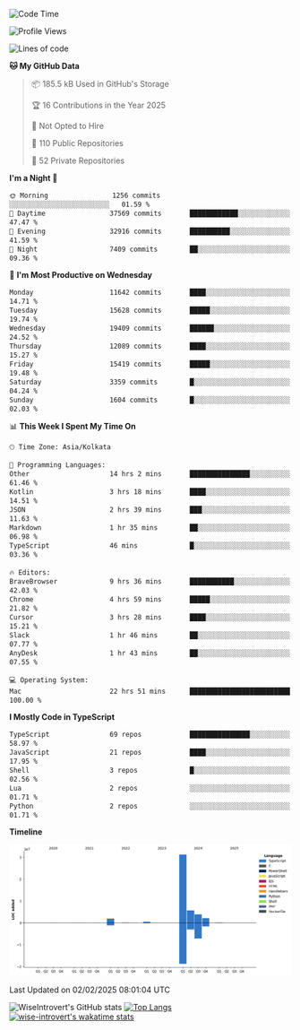 <!--START_SECTION:waka-->
![Code Time](http://img.shields.io/badge/Code%20Time-2%2C191%20hrs%2020%20mins-blue)

![Profile Views](http://img.shields.io/badge/Profile%20Views-0-blue)

![Lines of code](https://img.shields.io/badge/From%20Hello%20World%20I%27ve%20Written-46.1%20million%20lines%20of%20code-blue)

**🐱 My GitHub Data** 

> 📦 185.5 kB Used in GitHub's Storage 
 > 
> 🏆 16 Contributions in the Year 2025
 > 
> 🚫 Not Opted to Hire
 > 
> 📜 110 Public Repositories 
 > 
> 🔑 52 Private Repositories 
 > 
**I'm a Night 🦉** 

```text
🌞 Morning                1256 commits        ░░░░░░░░░░░░░░░░░░░░░░░░░   01.59 % 
🌆 Daytime                37569 commits       ████████████░░░░░░░░░░░░░   47.47 % 
🌃 Evening                32916 commits       ██████████░░░░░░░░░░░░░░░   41.59 % 
🌙 Night                  7409 commits        ██░░░░░░░░░░░░░░░░░░░░░░░   09.36 % 
```
📅 **I'm Most Productive on Wednesday** 

```text
Monday                   11642 commits       ████░░░░░░░░░░░░░░░░░░░░░   14.71 % 
Tuesday                  15628 commits       █████░░░░░░░░░░░░░░░░░░░░   19.74 % 
Wednesday                19409 commits       ██████░░░░░░░░░░░░░░░░░░░   24.52 % 
Thursday                 12089 commits       ████░░░░░░░░░░░░░░░░░░░░░   15.27 % 
Friday                   15419 commits       █████░░░░░░░░░░░░░░░░░░░░   19.48 % 
Saturday                 3359 commits        █░░░░░░░░░░░░░░░░░░░░░░░░   04.24 % 
Sunday                   1604 commits        █░░░░░░░░░░░░░░░░░░░░░░░░   02.03 % 
```


📊 **This Week I Spent My Time On** 

```text
🕑︎ Time Zone: Asia/Kolkata

💬 Programming Languages: 
Other                    14 hrs 2 mins       ███████████████░░░░░░░░░░   61.46 % 
Kotlin                   3 hrs 18 mins       ████░░░░░░░░░░░░░░░░░░░░░   14.51 % 
JSON                     2 hrs 39 mins       ███░░░░░░░░░░░░░░░░░░░░░░   11.63 % 
Markdown                 1 hr 35 mins        ██░░░░░░░░░░░░░░░░░░░░░░░   06.98 % 
TypeScript               46 mins             █░░░░░░░░░░░░░░░░░░░░░░░░   03.36 % 

🔥 Editors: 
BraveBrowser             9 hrs 36 mins       ███████████░░░░░░░░░░░░░░   42.03 % 
Chrome                   4 hrs 59 mins       █████░░░░░░░░░░░░░░░░░░░░   21.82 % 
Cursor                   3 hrs 28 mins       ████░░░░░░░░░░░░░░░░░░░░░   15.21 % 
Slack                    1 hr 46 mins        ██░░░░░░░░░░░░░░░░░░░░░░░   07.77 % 
AnyDesk                  1 hr 43 mins        ██░░░░░░░░░░░░░░░░░░░░░░░   07.55 % 

💻 Operating System: 
Mac                      22 hrs 51 mins      █████████████████████████   100.00 % 
```

**I Mostly Code in TypeScript** 

```text
TypeScript               69 repos            ███████████████░░░░░░░░░░   58.97 % 
JavaScript               21 repos            ████░░░░░░░░░░░░░░░░░░░░░   17.95 % 
Shell                    3 repos             █░░░░░░░░░░░░░░░░░░░░░░░░   02.56 % 
Lua                      2 repos             ░░░░░░░░░░░░░░░░░░░░░░░░░   01.71 % 
Python                   2 repos             ░░░░░░░░░░░░░░░░░░░░░░░░░   01.71 % 
```



**Timeline**

![Lines of Code chart](https://raw.githubusercontent.com/wise-introvert/wise-introvert/master/assets/bar_graph.png)


 Last Updated on 02/02/2025 08:01:04 UTC
<!--END_SECTION:waka-->

![WiseIntrovert's GitHub stats](https://github-readme-stats.vercel.app/api?username=wise-introvert&count_private=true&show_icons=true)
[![Top Langs](https://github-readme-stats.vercel.app/api/top-langs/?username=wise-introvert&langs_count=10)](https://github.com/anuraghazra/github-readme-stats)
[![wise-introvert's wakatime stats](https://github-readme-stats.vercel.app/api/wakatime?username=wiseintrovert)](https://github.com/anuraghazra/github-readme-stats)
